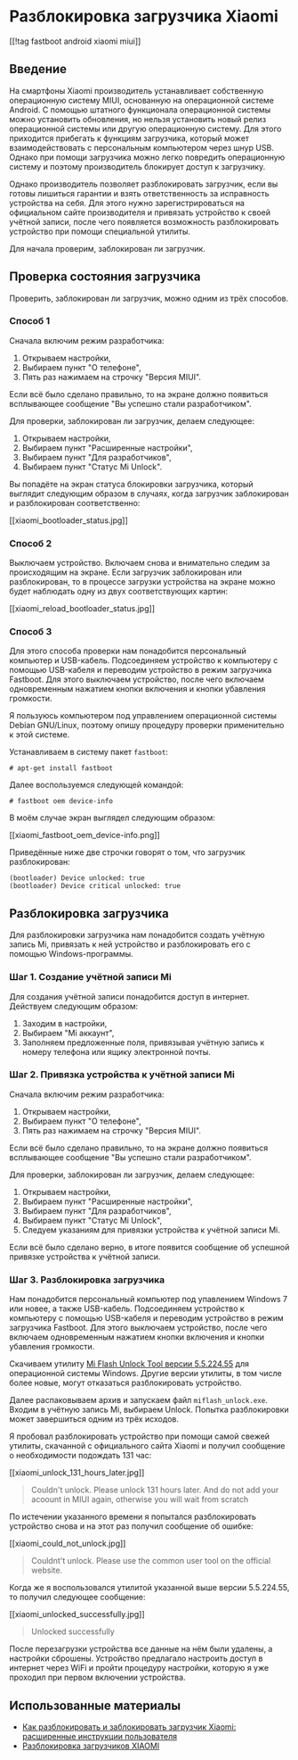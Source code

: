 Разблокировка загрузчика Xiaomi
===============================

[[!tag fastboot android xiaomi miui]]

Введение
--------

На смартфоны Xiaomi производитель устанавливает собственную операционную систему MIUI, основанную на операционной системе Android. С помощью штатного функционала операционной системы можно установить обновления, но нельзя установить новый релиз операционной системы или другую операционную систему. Для этого приходится прибегать к функциям загрузчика, который может взаимодействовать с персональным компьютером через шнур USB. Однако при помощи загрузчика можно легко повредить операционную систему и поэтому производитель блокирует доступ к загрузчику.

Однако производитель позволяет разблокировать загрузчик, если вы готовы лишиться гарантии и взять ответственность за исправность устройства на себя. Для этого нужно зарегистрироваться на официальном сайте производителя и привязать устройство к своей учётной записи, после чего появляется возможность разблокировать устройство при помощи специальной утилиты.

Для начала проверим, заблокирован ли загрузчик.

Проверка состояния загрузчика
-----------------------------

Проверить, заблокирован ли загрузчик, можно одним из трёх способов.

### Способ 1

Сначала включим режим разработчика:

1. Открываем настройки,
2. Выбираем пункт "О телефоне",
3. Пять раз нажимаем на строчку "Версия MIUI".

Если всё было сделано правильно, то на экране должно появиться всплывающее сообщение "Вы успешно стали разработчиком".

Для проверки, заблокирован ли загрузчик, делаем следующее:

1. Открываем настройки,
2. Выбираем пункт "Расширенные настройки",
3. Выбираем пункт "Для разработчиков",
4. Выбираем пункт "Статус Mi Unlock".

Вы попадёте на экран статуса блокировки загрузчика, который выглядит следующим образом в случаях, когда загрузчик заблокирован и разблокирован соответственно:

[[xiaomi_bootloader_status.jpg]]

### Способ 2

Выключаем устройство. Включаем снова и внимательно следим за происходящим на экране. Если загрузчик заблокирован или разблокирован, то в процессе загрузки устройства на экране можно будет наблюдать одну из двух соответствующих картин:

[[xiaomi_reload_bootloader_status.jpg]]

### Способ 3

Для этого способа проверки нам понадобится персональный компьютер и USB-кабель. Подсоединяем устройство к компьютеру с помощью USB-кабеля и переводим устройство в режим загрузчика Fastboot. Для этого выключаем устройство, после чего включаем одновременным нажатием кнопки включения и кнопки убавления громкости.

Я пользуюсь компьютером под управлением операционной системы Debian GNU/Linux, поэтому опишу процедуру проверки применительно к этой системе.

Устанавливаем в систему пакет `fastboot`:

    # apt-get install fastboot

Далее воспользуемся следующей командой:

    # fastboot oem device-info

В моём случае экран выглядел следующим образом:

[[xiaomi_fastboot_oem_device-info.png]]

Приведённые ниже две строчки говорят о том, что загрузчик разблокирован:

    (bootloader) Device unlocked: true
    (bootloader) Device critical unlocked: true

Разблокировка загрузчика
------------------------

Для разблокировки загрузчика нам понадобится создать учётную запись Mi, привязать к ней устройство и разблокировать его с помощью Windows-программы.

### Шаг 1. Создание учётной записи Mi

Для создания учётной записи понадобится доступ в интернет. Действуем следующим образом:

1. Заходим в настройки,
2. Выбираем "Mi аккаунт",
3. Заполняем предложенные поля, привязывая учётную запись к номеру телефона или ящику электронной почты.

### Шаг 2. Привязка устройства к учётной записи Mi

Сначала включим режим разработчика:

1. Открываем настройки,
2. Выбираем пункт "О телефоне",
3. Пять раз нажимаем на строчку "Версия MIUI".

Если всё было сделано правильно, то на экране должно появиться всплывающее сообщение "Вы успешно стали разработчиком".

Для проверки, заблокирован ли загрузчик, делаем следующее:

1. Открываем настройки,
2. Выбираем пункт "Расширенные настройки",
3. Выбираем пункт "Для разработчиков",
4. Выбираем пункт "Статус Mi Unlock",
5. Следуем указаниям для привязки устройства к учётной записи Mi.

Если всё было сделано верно, в итоге появится сообщение об успешной привязке устройства к учётной записи.

### Шаг 3. Разблокировка загрузчика

Нам понадобится персональный компьютер под упавлением Windows 7 или новее, а также USB-кабель. Подсоединяем устройство к компьютеру с помощью USB-кабеля и переводим устройство в режим загрузчика Fastboot. Для этого выключаем устройство, после чего включаем одновременным нажатием кнопки включения и кнопки убавления громкости.

Скачиваем утилиту [Mi Flash Unlock Tool версии 5.5.224.55](https://xiaomitools.com/download/mi-flash-unlock-tool-v5-5-224-55/) для операционной системы Windows. Другие версии утилиты, в том числе более новые, могут отказаться разблокировать устройство.

Далее распаковываем архив и запускаем файл `miflash_unlock.exe`. Входим в учётную запись Mi, выбираем Unlock. Попытка разблокировки может завершиться одним из трёх исходов.

Я пробовал разблокировать устройство при помощи самой свежей утилиты, скачанной с официального сайта Xiaomi и получил сообщение о необходимости подождать 131 час:

[[xiaomi_unlock_131_hours_later.jpg]]

>Couldn't unlock. Please unlock 131 hours later. And do not add your acoount in MIUI again, otherwise you will wait from scratch

По истечении указанного времени я попытался разблокировать устройство снова и на этот раз получил сообщение об ошибке:

[[xiaomi_could_not_unlock.jpg]]

>Couldnt't unlock. Please use the common user tool on the official website.

Когда же я воспользовался утилитой указанной выше версии 5.5.224.55, то получил следующее сообщение:

[[xiaomi_unlocked_successfully.jpg]]

>Unlocked successfully

После перезагрузки устройства все данные на нём были удалены, а настройки сброшены. Устройство предлагало настроить доступ в интернет через WiFi и пройти процедуру настройки, которую я уже проходил при первом включении устройства.

Использованные материалы
------------------------

* [Как разблокировать и заблокировать загрузчик Xiaomi: расширенные инструкции пользователя](https://digitalsquare.ru/ctati/kak-razblokirovat-i-zablokirovat-zagruzchik-xiaomi.html)
* [Разблокировка загрузчиков XIAOMI](https://4pda.to/forum/index.php?showtopic=721838)
